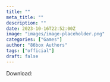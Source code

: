 ```yaml
---
title: ""
meta_title: ""
description: ""
date: 2023-10-16T22:52:00Z
image: "images/image-placeholder.png"
categories: ["Games"]
author: "86box Authors"
tags: ["official"]
draft: false
---
```


Download:
